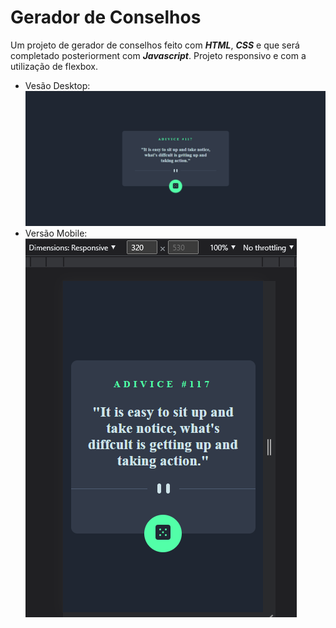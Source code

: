 # Gerador de Conselhos

Um projeto de gerador de conselhos feito com ***HTML***, ***CSS*** e que será completado posteriorment com ***Javascript***. Projeto responsivo e com a utilização de flexbox.

- Vesão Desktop:
![Versão de Desktop](./design/Screenshot_1_desktop_version.png)
- Versão Mobile:
![Versão de Mobile](./design/Screenshot_1_mobile_version.png)